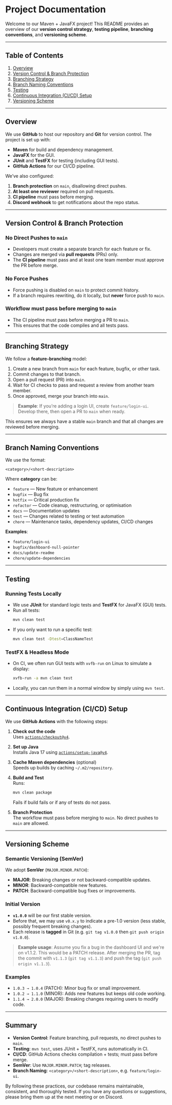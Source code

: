 # Project Documentation

Welcome to our Maven + JavaFX project! This README provides an overview of our **version control strategy**, **testing pipeline**, **branching conventions**, and **versioning scheme**.

---

## Table of Contents
1. [Overview](#overview)
2. [Version Control & Branch Protection](#version-control--branch-protection)
3. [Branching Strategy](#branching-strategy)
4. [Branch Naming Conventions](#branch-naming-conventions)
5. [Testing](#testing)
6. [Continuous Integration (CI/CD) Setup](#continuous-integration-cicd-setup)
7. [Versioning Scheme](#versioning-scheme)

---

## Overview
We use **GitHub** to host our repository and **Git** for version control. The project is set up with:
- **Maven** for build and dependency management.
- **JavaFX** for the GUI.
- **JUnit** and **TestFX** for testing (including GUI tests).
- **GitHub Actions** for our CI/CD pipeline.

We’ve also configured:
1. **Branch protection** on `main`, disallowing direct pushes.
2. **At least one reviewer** required on pull requests.
3. **CI pipeline** must pass before merging.
4. **Discord webhook** to get notifications about the repo status.

---

## Version Control & Branch Protection

### No Direct Pushes to `main`
- Developers must create a separate branch for each feature or fix.
- Changes are merged via **pull requests** (PRs) only.
- The **CI pipeline** must pass and at least one team member must approve the PR before merge.

### No Force Pushes
- Force pushing is disabled on `main` to protect commit history.
- If a branch requires rewriting, do it locally, but **never** force push to `main`.

### Workflow must pass before merging to `main`
- The CI pipeline must pass before merging a PR to `main`.
- This ensures that the code compiles and all tests pass.

---

## Branching Strategy
We follow a **feature-branching** model:
1. Create a new branch from `main` for each feature, bugfix, or other task.
2. Commit changes to that branch.
3. Open a pull request (PR) into `main`.
4. Wait for CI checks to pass and request a review from another team member.
5. Once approved, merge your branch into `main`.

> **Example**: If you’re adding a login UI, create `feature/login-ui`. Develop there, then open a PR to `main` when ready.

This ensures we always have a stable `main` branch and that all changes are reviewed before merging.

---

## Branch Naming Conventions
We use the format:
```
<category>/<short-description>
```
Where **category** can be:
- `feature` — New feature or enhancement
- `bugfix` — Bug fix
- `hotfix` — Critical production fix
- `refactor` — Code cleanup, restructuring, or optimisation
- `docs` — Documentation updates
- `test` — Changes related to testing or test automation
- `chore` — Maintenance tasks, dependency updates, CI/CD changes

**Examples**:
- `feature/login-ui`
- `bugfix/dashboard-null-pointer`
- `docs/update-readme`
- `chore/update-dependencies`

---

## Testing

### Running Tests Locally
- We use **JUnit** for standard logic tests and **TestFX** for JavaFX (GUI) tests.
- Run all tests:
  ```bash
  mvn clean test
  ```
- If you only want to run a specific test:
  ```bash
  mvn clean test -Dtest=ClassNameTest
  ```

### TestFX & Headless Mode
- On CI, we often run GUI tests with `xvfb-run` on Linux to simulate a display:
  ```bash
  xvfb-run -a mvn clean test
  ```
- Locally, you can run them in a normal window by simply using `mvn test`.

---

## Continuous Integration (CI/CD) Setup
We use **GitHub Actions** with the following steps:

1. **Check out the code**  
   Uses [`actions/checkout@v4`](https://github.com/actions/checkout).

2. **Set up Java**  
   Installs Java 17 using [`actions/setup-java@v4`](https://github.com/actions/setup-java).

3. **Cache Maven dependencies** (optional)  
   Speeds up builds by caching `~/.m2/repository`.

4. **Build and Test**  
   Runs:
   ```bash
   mvn clean package
   ```
   Fails if build fails or if any of tests do not pass.

5. **Branch Protection**  
   The workflow must pass before merging to `main`. No direct pushes to `main` are allowed.

---

## Versioning Scheme

### Semantic Versioning (SemVer)
We adopt **SemVer** (`MAJOR.MINOR.PATCH`):
- **MAJOR**: Breaking changes or not backward-compatible updates.
- **MINOR**: Backward-compatible new features.
- **PATCH**: Backward-compatible bug fixes or improvements.

### Initial Version
- **`v1.0.0`** will be our first stable version.
- Before that, we may use `v0.x.y` to indicate a pre-1.0 version (less stable, possibly frequent breaking changes).
- Each release is **tagged** in Git (e.g. `git tag v1.0.0` then `git push origin v1.0.0`).

> **Example usage**: Assume you fix a bug in the dashboard UI and we're on v1.1.2. This would be a PATCH release. After merging the PR, tag the commit with `v1.1.3` (`git tag v1.1.3`) and push the tag (`git push origin v1.1.3`).

### Examples
- `1.0.3 → 1.0.4` (PATCH): Minor bug fix or small improvement.
- `1.0.2 → 1.1.0` (MINOR): Adds new features but keeps old code working.
- `1.1.4 → 2.0.0` (MAJOR): Breaking changes requiring users to modify code.

---

## Summary
- **Version Control**: Feature branching, pull requests, no direct pushes to `main`.
- **Testing**: `mvn test`, uses JUnit + TestFX, runs automatically in CI.
- **CI/CD**: GitHub Actions checks compilation + tests; must pass before merge.
- **SemVer**: Use `MAJOR.MINOR.PATCH`; tag releases.
- **Branch Naming**: `<category>/<short-description>`, e.g. `feature/login-ui`.

By following these practices, our codebase remains maintainable, consistent, and thoroughly tested. If you have any questions or suggestions, please bring them up at the next meeting or on Discord.

